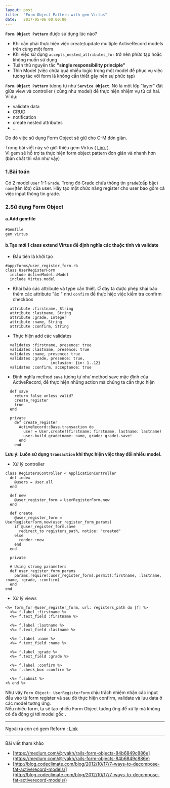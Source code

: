```yaml
---
layout: post
title:  "Form Object Pattern with gem Virtus"
date:   2017-05-06 00:00:00
---
```


**`Form Object Pattern`** được sử dụng lúc nào?

  - Khi cần phải  thực hiện việc create/update multiple ActiveRecord models trên cùng một form
  - Khi việc sử dụng `accepts_nested_attributes_for` trở nên phức tạp hoặc không muốn sử dụng
  - Tuân thủ nguyên tắc **"single responsibility principle"**
  - Thin Model (việc chứa quá nhiều logic trong một model để phục vụ việc tương tác với form là không cần thiết gây nên sự phức tạp)

 **`Form Object Pattern`** tương tự như **`Service Object`**. Nó là một lớp "layer" đặt giữa view và controller ( cũng như model) để thực hiện nhiệm vụ từ cả hai. Ví dụ:
   - validate data
   - CRUD
   - notification
   - create nested attributes
   - ...
   
  Do đó việc sử dụng Form Object sẽ giữ cho C-M đơn giản.

Trong bài viết này sẽ giới thiệu gem Virtus ( [Link](https://github.com/solnic/virtus) ).  
Vì gem sẽ hỗ trợ ta thực hiện form object pattern đơn giản và nhanh hơn (bản chất thì vẫn như vậy)

### 1.Bài toán 
Có 2 model `User`  1-1 `Grade`. Trong đó Grade chứa thông tin `grade`(cấp bậc) `name`(tên lớp) của user.
Hãy tạo một chức năng register cho user bao gồm cả việc input thông tin grade.

### 2.Sử dụng Form Object

#### a.Add gemfile

```
#Gemfile
gem virtus
```
#### b.Tạo mới 1 class extend Virtus để định nghĩa các thuộc tính và validate

+ Đầu tiên là khởi tạo
```
#app/forms/user_register_form.rb
class UserRegisterForm
  include ActiveModel::Model
  include Virtus.model
```

- Khai báo các attribute và type cần thiết.
Ở đây ta được phép khai báo thêm các attribute "ảo " như `confirm` để thực hiệc việc kiểm tra confirm checkbox

```
  attribute :firstname, String
  attribute :lastname, String
  attribute :grade, Integer
  attribute :name, String
  attribute :confirm, String
```

- Thực hiện add các validates

```
  validates :firstname, presence: true
  validates :lastname, presence: true
  validates :name, presence: true
  validates :grade, presence: true,
                    inclusion: {in: 1..12}
  validates :confirm, acceptance: true
```

- Định nghĩa method `save` tương tự như method save mặc định của ActiveRecord, để thực hiện những action mà chúng ta cần thực hiện 

```
  def save
    return false unless valid?
    create_register
    true
  end

  private
    def create_register
      ActiveRecord::Base.transaction do 
        user = User.create!(firstname: firstname, lastname: lastname)
        user.build_grade(name: name, grade: grade).save!
      end
    end

```

**Lưu ý: Luôn sử dụng `transaction` khi thực hiện việc thay đổi nhiều model.**


- Xử lý controller

```
class RegistersController < ApplicationController
  def index
    @users = User.all
  end

  def new
    @user_register_form = UserRegisterForm.new
  end

  def create
    @user_register_form = UserRegisterForm.new(user_register_form_params)
    if @user_register_form.save
      redirect_to registers_path, notice: "created"
    else
      render :new
    end
  end

  private

  # Using strong parameters
  def user_register_form_params
    params.require(:user_register_form).permit(:firstname, :lastname, :name, :grade, :confirm)
  end
end

```

- Xử lý views

```
<%= form_for @user_register_form, url: registers_path do |f| %>
  <%= f.label :firstname %>
  <%= f.text_field :firstname %>

  <%= f.label :lastname %>
  <%= f.text_field :lastname %>

  <%= f.label :name %>
  <%= f.text_field :name %>

  <%= f.label :grade %>
  <%= f.text_field :grade %>

  <%= f.label :confirm %>
  <%= f.check_box :confirm %>

  <%= f.submit %>
<% end %>
```


Như vậy `Form Object: UserRegisterForm` chịu trách nhiệm nhận các input đầu vào từ form register và sau đó thực hiện confirm, validate và lưu data ở các model tương ứng.  
Nếu nhiều form, ta sẽ tạo nhiều Form Object tương ứng để xử lý mà không có đá động gì tới model gốc .


---
Ngoài ra còn có gem Reform : [Link](https://github.com/apotonick/reform)

---
Bài viết tham khảo
- [https://medium.com/@ryakh/rails-form-objects-84b6849c886e](https://medium.com/@ryakh/rails-form-objects-84b6849c886e)
- [http://blog.codeclimate.com/blog/2012/10/17/7-ways-to-decompose-fat-activerecord-models/](http://blog.codeclimate.com/blog/2012/10/17/7-ways-to-decompose-fat-activerecord-models/)


